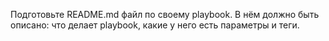 Подготовьте README.md файл по своему playbook. В нём должно быть описано: что делает playbook, какие у него есть параметры и теги.
